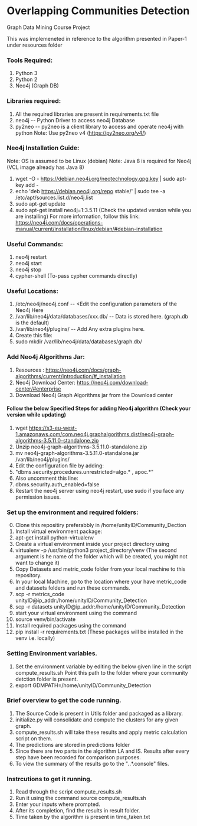 # Overlapping Communities Detection
Graph Data Mining Course Project

This was implemeneted in reference to the algorithm presented in Paper-1 under resources folder  

### Tools Required:
1) Python 3
2) Python 2
3) Neo4j (Graph DB)

### Libraries required:
1) All the required libraries are present in requirements.txt file
2) neo4j -- Python Driver to access neo4j Database
3) py2neo -- py2neo is a client library to access and operate neo4j with python
Note: Use py2neo v4 (https://py2neo.org/v4/) 

### Neo4j Installation Guide:
Note: OS is assumed to be Linux (debian)
Note: Java 8 is required for Neo4j (VCL image already has Java 8)
1) wget -O - https://debian.neo4j.org/neotechnology.gpg.key | sudo apt-key add -
2) echo 'deb https://debian.neo4j.org/repo stable/' | sudo tee -a /etc/apt/sources.list.d/neo4j.list
3) sudo apt-get update
4) sudo apt-get install neo4j=1:3.5.11 (Check the updated version while you are installing)
For more information, follow this link: https://neo4j.com/docs/operations-manual/current/installation/linux/debian/#debian-installation


### Useful Commands:
1) neo4j restart
2) neo4j start
3) neo4j stop
4) cypher-shell (To-pass cypher commands directly)

### Useful Locations:
1) /etc/neo4j/neo4j.conf -- <Edit the configuration parameters of the Neo4j Here
2) /var/lib/neo4j/data/databases/xxx.db/ -- Data is stored here. (graph.db is the default)
3) /var/lib/neo4j/plugins/ -- Add Any extra plugins here. 
4) Create this file:
5) sudo mkdir /var/lib/neo4j/data/databases/graph.db/

### Add Neo4j Algorithms Jar:
1) Resources : https://neo4j.com/docs/graph-algorithms/current/introduction/#_installation
2) Neo4j Download Center: https://neo4j.com/download-center/#enterprise
3) Download Neo4j Graph Algorithms jar from the Download center

#### Follow the below Specified Steps for adding Neo4j algorithm (Check your version while updating)
1) wget https://s3-eu-west-1.amazonaws.com/com.neo4j.graphalgorithms.dist/neo4j-graph-algorithms-3.5.11.0-standalone.zip
2) Unzip neo4j-graph-algorithms-3.5.11.0-standalone.zip
3) mv neo4j-graph-algorithms-3.5.11.0-standalone.jar /var/lib/neo4j/plugins/
4) Edit the configuration file by adding:
5) "dbms.security.procedures.unrestricted=algo.* , apoc.*"
6) Also uncomment this line:
8) dbms.security.auth_enabled=false
9) Restart the neo4j server using neo4j restart, use sudo if you face any permission issues.

### Set up the environment and required folders:
0) Clone this repositiry preferabbly in /home/unityID/Community_Dection
1) Install virtual environment package:
2) apt-get install python-virtualenv
3) Create a virtual environment inside your project directory using 
4) virtualenv -p /usr/bin/python3 project_directory/venv (The second argument is he name of the folder which will be created, you might not want to change it)
5) Copy Datasets and metric_code folder from your local machine to this repository.
6) In your local Machine, go to the location where your have metric_code and datasets folders and run these commands.
7) scp -r metrics_code unityID@ip_addr:/home/unityID/Community_Detection
8) scp -r datasets unityID@ip_addr:/home/unityID/Community_Detection
9) start your virtual environment using the command
10) source venv/bin/activate
11) Install required packages using the command
12) pip install -r requirements.txt (These packages will be installed in the venv i.e. locally)

### Setting Environment variables.
1) Set the environment variable by editing the below given line in the script compute_results.sh
Point this path to the folder where your community detction folder is present.
2) export GDMPATH=/home/unityID/Community_Detection

### Brief overview to get the code running.
1) The Source Code is present in Utils folder and packaged as a library.
2) initialize.py will consolidate and compute the clusters for any given graph.
3) compute_results.sh will take these results and apply metric calculation script on them.
4) The predictions are stored in predictions folder
5) Since there are two parts in the algorithm LA and IS. Results after every step have been recorded for comparison purposes.
6) To view the summary of the results go to the "*.*.*.console" files.

### Instrcutions to get it running.
1) Read through the script compute_results.sh
2) Run it using the command source compute_results.sh
3) Enter your inputs where prompted.
4) After its completion, find the results in result folder.
5) Time taken by the algorithm is present in time_taken.txt
